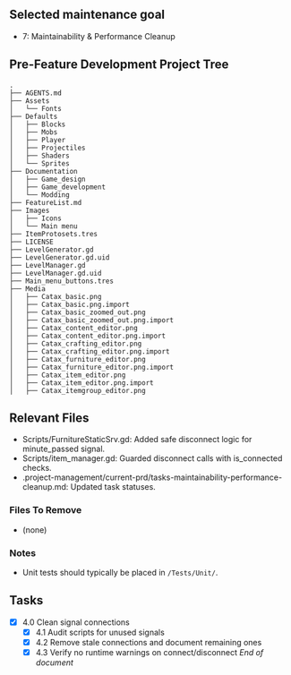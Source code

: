 ## Selected maintenance goal
- 7: Maintainability & Performance Cleanup

## Pre-Feature Development Project Tree
```text
.
├── AGENTS.md
├── Assets
│   └── Fonts
├── Defaults
│   ├── Blocks
│   ├── Mobs
│   ├── Player
│   ├── Projectiles
│   ├── Shaders
│   └── Sprites
├── Documentation
│   ├── Game_design
│   ├── Game_development
│   └── Modding
├── FeatureList.md
├── Images
│   ├── Icons
│   └── Main menu
├── ItemProtosets.tres
├── LICENSE
├── LevelGenerator.gd
├── LevelGenerator.gd.uid
├── LevelManager.gd
├── LevelManager.gd.uid
├── Main_menu_buttons.tres
├── Media
│   ├── Catax_basic.png
│   ├── Catax_basic.png.import
│   ├── Catax_basic_zoomed_out.png
│   ├── Catax_basic_zoomed_out.png.import
│   ├── Catax_content_editor.png
│   ├── Catax_content_editor.png.import
│   ├── Catax_crafting_editor.png
│   ├── Catax_crafting_editor.png.import
│   ├── Catax_furniture_editor.png
│   ├── Catax_furniture_editor.png.import
│   ├── Catax_item_editor.png
│   ├── Catax_item_editor.png.import
│   ├── Catax_itemgroup_editor.png
```

## Relevant Files

- Scripts/FurnitureStaticSrv.gd: Added safe disconnect logic for minute_passed signal.
- Scripts/item_manager.gd: Guarded disconnect calls with is_connected checks.
- .project-management/current-prd/tasks-maintainability-performance-cleanup.md: Updated task statuses.

### Files To Remove
- (none)

### Notes
- Unit tests should typically be placed in `/Tests/Unit/`.

## Tasks
- [x] 4.0 Clean signal connections
  - [x] 4.1 Audit scripts for unused signals
  - [x] 4.2 Remove stale connections and document remaining ones
  - [x] 4.3 Verify no runtime warnings on connect/disconnect
*End of document*
